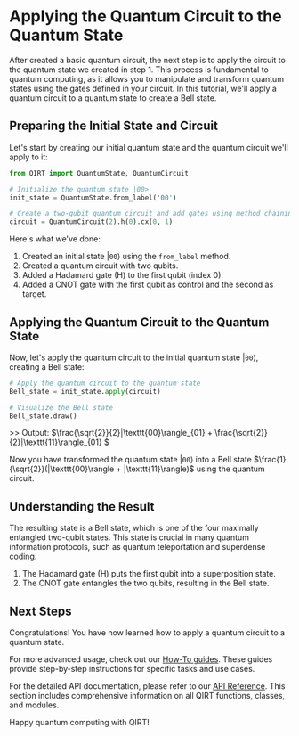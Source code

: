 # Applying the Quantum Circuit to the Quantum State

After created a basic quantum circuit, the next step is to apply the circuit to the quantum state we created in step 1. This process is fundamental to quantum computing, as it allows you to manipulate and transform quantum states using the gates defined in your circuit. In this tutorial, we'll apply a quantum circuit to a quantum state to create a Bell state.

## Preparing the Initial State and Circuit

Let's start by creating our initial quantum state and the quantum circuit we'll apply to it:

```python
from QIRT import QuantumState, QuantumCircuit

# Initialize the quantum state |00>
init_state = QuantumState.from_label('00')

# Create a two-qubit quantum circuit and add gates using method chaining
circuit = QuantumCircuit(2).h(0).cx(0, 1)
```

Here's what we've done:

1. Created an initial state $|\texttt{00}\rangle$ using the `from_label` method.
1. Created a quantum circuit with two qubits.
1. Added a Hadamard gate (H) to the first qubit (index 0).
1. Added a CNOT gate with the first qubit as control and the second as target.

## Applying the Quantum Circuit to the Quantum State

Now, let's apply the quantum circuit to the initial quantum state $|\texttt{00}\rangle$, creating a Bell state:

```python
# Apply the quantum circuit to the quantum state
Bell_state = init_state.apply(circuit)

# Visualize the Bell state
Bell_state.draw()
```

\>> Output: $\frac{\sqrt{2}}{2}|\texttt{00}\rangle_{01} + \frac{\sqrt{2}}{2}|\texttt{11}\rangle_{01} $

Now you have transformed the quantum state $|\texttt{00}\rangle$ into a Bell state $\frac{1}{\sqrt{2}}(|\texttt{00}\rangle + |\texttt{11}\rangle)$ using the quantum circuit.

## Understanding the Result

The resulting state is a Bell state, which is one of the four maximally entangled two-qubit states. This state is crucial in many quantum information protocols, such as quantum teleportation and superdense coding.

1. The Hadamard gate (H) puts the first qubit into a superposition state.
2. The CNOT gate entangles the two qubits, resulting in the Bell state.

## Next Steps

Congratulations! You have now learned how to apply a quantum circuit to a quantum state.

For more advanced usage, check out our [How-To guides](../how_to_guides/index.md). These guides provide step-by-step instructions for specific tasks and use cases.

For the detailed API documentation, please refer to our [API Reference](../reference/index.md). This section includes comprehensive information on all QIRT functions, classes, and modules.

Happy quantum computing with QIRT!
